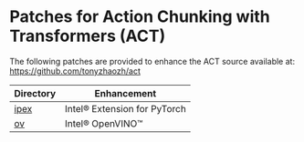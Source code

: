 # Patches for Action Chunking with Transformers (ACT)

The following patches are provided to enhance the ACT source available at: https://github.com/tonyzhaozh/act

| Directory    | Enhancement                  |
| ------------ | ---------------------------- |
| [ipex](ipex) | Intel® Extension for PyTorch |
| [ov](ov)     | Intel® OpenVINO™             |

